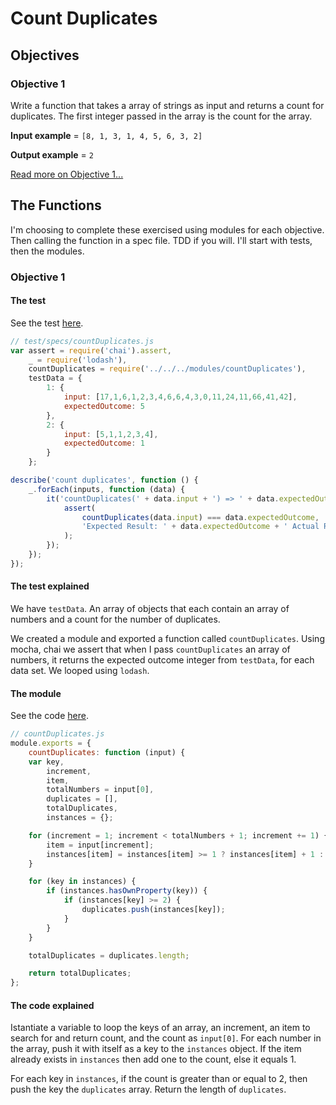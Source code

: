# Count Duplicates
## Objectives
### Objective 1
Write a function that takes a array of strings as input and returns a count for duplicates. The first integer passed in the array is the count for the array.


**Input example** = `[8, 1, 3, 1, 4, 5, 6, 3, 2]`

**Output example** = `2`

[Read more on Objective 1...](#Objective-1)

## The Functions
I'm choosing to complete these exercised using modules for each objective. Then calling the function in a spec file. TDD if you will. I'll start with tests, then the modules.

### <div id="Objective-1">Objective 1</div>
#### The test
See the test [here](../../javascript/modules/test/specs/countDuplicates.js).

```js
// test/specs/countDuplicates.js
var assert = require('chai').assert,
    _ = require('lodash'),
    countDuplicates = require('../../../modules/countDuplicates'),
    testData = {
        1: {
            input: [17,1,6,1,2,3,4,6,6,4,3,0,11,24,11,66,41,42],
            expectedOutcome: 5
        },
        2: {
            input: [5,1,1,2,3,4],
            expectedOutcome: 1
        }
    };

describe('count duplicates', function () {
    _.forEach(inputs, function (data) {
        it('countDuplicates(' + data.input + ') => ' + data.expectedOutcome, function() {
            assert(
                countDuplicates(data.input) === data.expectedOutcome,
                'Expected Result: ' + data.expectedOutcome + ' Actual Result: ' + countDuplicates(data.input)
            );
        });
    });
});
```
#### The test explained
We have `testData`. An array of objects that each contain an array of numbers and a count for the number of duplicates.

We created a module and exported a function called `countDuplicates`. Using mocha, chai we assert that when I pass `countDuplicates` an array of numbers, it returns the expected outcome integer from `testData`, for each data set. We looped using `lodash`.

#### The module
See the code [here](../../javascript/modules/compoundWords.js).

```js
// countDuplicates.js
module.exports = {
    countDuplicates: function (input) {
    var key,
        increment,
        item,
        totalNumbers = input[0],
        duplicates = [],
        totalDuplicates,
        instances = {};

    for (increment = 1; increment < totalNumbers + 1; increment += 1) {
        item = input[increment];
        instances[item] = instances[item] >= 1 ? instances[item] + 1 : 1;
    }

    for (key in instances) {
        if (instances.hasOwnProperty(key)) {
            if (instances[key] >= 2) {
                duplicates.push(instances[key]);
            }
        }
    }

    totalDuplicates = duplicates.length;

    return totalDuplicates;
};
```
#### The code explained
Istantiate a variable to loop the keys of an array, an increment, an item to search for and return count, and the count as `input[0]`. For each number in the array, push it with itself as a key to the `instances` object. If the item already exists in `instances` then add one to the count, else it equals 1.

For each key in `instances`, if the count is greater than or equal to 2, then push the key the `duplicates` array. Return the length of `duplicates`.
